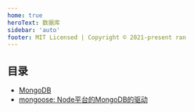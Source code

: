 ```yaml
---
home: true
heroText: 数据库
sidebar: 'auto'
footer: MIT Licensed | Copyright © 2021-present ran
---
```


## 目录

- [MongoDB](./mongodb/main)
- [mongoose: Node平台的MongoDB的驱动](./mongoose/main)